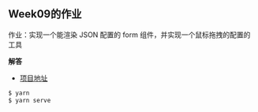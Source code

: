 ## Week09的作业

作业：实现一个能渲染 JSON 配置的 form 组件，并实现一个鼠标拖拽的配置的工具

**解答**
+ [项目地址](./vue-json-form/README.md)

```sh
$ yarn
$ yarn serve
```
